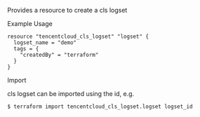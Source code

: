 Provides a resource to create a cls logset

Example Usage

```hcl
resource "tencentcloud_cls_logset" "logset" {
  logset_name = "demo"
  tags = {
    "createdBy" = "terraform"
  }
}

```
Import

cls logset can be imported using the id, e.g.
```
$ terraform import tencentcloud_cls_logset.logset logset_id
```